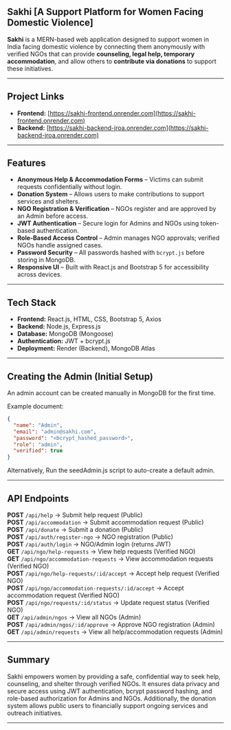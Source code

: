 ## Sakhi [A Support Platform for Women Facing Domestic Violence]

**Sakhi** is a MERN-based web application designed to support women in India facing domestic violence by connecting them anonymously with verified NGOs that can provide **counseling, legal help, temporary accommodation**, and allow others to **contribute via donations** to support these initiatives.

---

## Project Links

- **Frontend:** [https://sakhi-frontend.onrender.com](https://sakhi-frontend.onrender.com)  
- **Backend:** [https://sakhi-backend-jroa.onrender.com](https://sakhi-backend-jroa.onrender.com)

---

## Features

- **Anonymous Help & Accommodation Forms** – Victims can submit requests confidentially without login.  
- **Donation System** – Allows users to make contributions to support services and shelters.  
- **NGO Registration & Verification** – NGOs register and are approved by an Admin before access.  
- **JWT Authentication** – Secure login for Admins and NGOs using token-based authentication.  
- **Role-Based Access Control** – Admin manages NGO approvals; verified NGOs handle assigned cases.  
- **Password Security** – All passwords hashed with `bcrypt.js` before storing in MongoDB.  
- **Responsive UI** – Built with React.js and Bootstrap 5 for accessibility across devices.

---

## Tech Stack

- **Frontend:** React.js, HTML, CSS, Bootstrap 5, Axios  
- **Backend:** Node.js, Express.js  
- **Database:** MongoDB (Mongoose)  
- **Authentication:** JWT + bcrypt.js  
- **Deployment:** Render (Backend), MongoDB Atlas  

---

## Creating the Admin (Initial Setup)

An admin account can be created manually in MongoDB for the first time.

Example document:
```json
{
  "name": "Admin",
  "email": "admin@sakhi.com",
  "password": "<bcrypt_hashed_password>",
  "role": "admin",
  "verified": true
}
```
Alternatively, Run the seedAdmin.js script to auto-create a default admin.

---

## API Endpoints

**POST** `/api/help` → Submit help request (Public)  
**POST** `/api/accommodation` → Submit accommodation request (Public)  
**POST** `/api/donate` → Submit a donation (Public)  
**POST** `/api/auth/register-ngo` → NGO registration (Public)  
**POST** `/api/auth/login` → NGO/Admin login (returns JWT)  
**GET** `/api/ngo/help-requests` → View help requests (Verified NGO)  
**GET** `/api/ngo/accommodation-requests` → View accommodation requests (Verified NGO)  
**POST** `/api/ngo/help-requests/:id/accept` → Accept help request (Verified NGO)  
**POST** `/api/ngo/accommodation-requests/:id/accept` → Accept accommodation request (Verified NGO)  
**POST** `/api/ngo/requests/:id/status` → Update request status (Verified NGO)  
**GET** `/api/admin/ngos` → View all NGOs (Admin)  
**POST** `/api/admin/ngos/:id/approve` → Approve NGO registration (Admin)  
**GET** `/api/admin/requests` → View all help/accommodation requests (Admin)

---

## Summary

Sakhi empowers women by providing a safe, confidential way to seek help, counseling, and shelter through verified NGOs.
It ensures data privacy and secure access using JWT authentication, bcrypt password hashing, and role-based authorization for Admins and NGOs.
Additionally, the donation system allows public users to financially support ongoing services and outreach initiatives.

---
